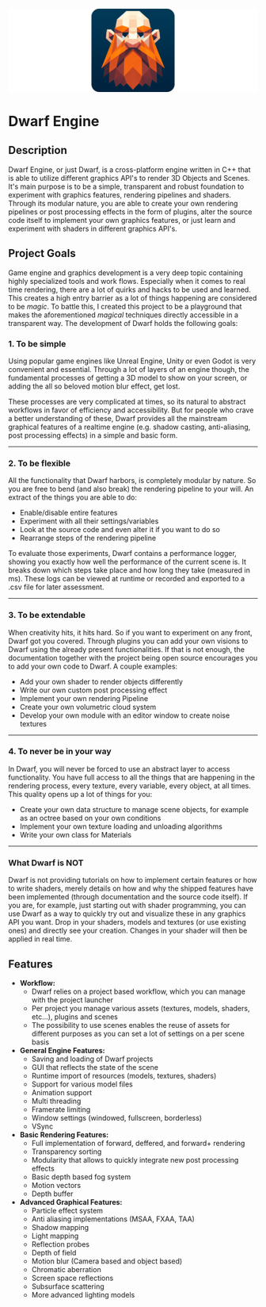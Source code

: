 ![dwarf-engine-banner](https://github.com/CtrlAltNino/dwarf-engine/blob/48a726511e9f49cb88681a106bb3afe30eb4cc5c/Dwarf%20Engine%20Banner.png)

# Dwarf Engine

## Description

Dwarf Engine, or just Dwarf, is a cross-platform engine written in C++ that is able to utilize different graphics API's to render 3D Objects and Scenes. It's main purpose is to be a simple, transparent and robust foundation to experiment with graphics features, rendering pipelines and shaders. Through its modular nature, you are able to create your own rendering pipelines or post processing effects in the form of plugins, alter the source code itself to implement your own graphics features, or just learn and experiment with shaders in different graphics API's.

## Project Goals

Game engine and graphics development is a very deep topic containing highly specialized tools and work flows. Especially when it comes to real time rendering, there are a lot of quirks and hacks to be used and learned. This creates a high entry barrier as a lot of things happening are considered to be _magic_. To battle this, I created this project to be a playground that makes the aforementioned _magical_ techniques directly accessible in a transparent way. The development of Dwarf holds the following goals:

### 1. To be simple

Using popular game engines like Unreal Engine, Unity or even Godot is very convenient and essential. Through a lot of layers of an engine though, the fundamental processes of getting a 3D model to show on your screen, or adding the all so beloved motion blur effect, get lost.

These processes are very complicated at times, so its natural to abstract workflows in favor of efficiency and accessibility. But for people who crave a better understanding of these, Dwarf provides all the mainstream graphical features of a realtime engine (e.g. shadow casting, anti-aliasing, post processing effects) in a simple and basic form.

---

### 2. To be flexible

All the functionality that Dwarf harbors, is completely modular by nature. So you are free to bend (and also break) the rendering pipeline to your will. An extract of the things you are able to do:

- Enable/disable entire features
- Experiment with all their settings/variables
- Look at the source code and even alter it if you want to do so
- Rearrange steps of the rendering pipeline

To evaluate those experiments, Dwarf contains a performance logger, showing you exactly how well the performance of the current scene is. It breaks down which steps take place and how long they take (measured in ms). These logs can be viewed at runtime or recorded and exported to a .csv file for later assessment.

---

### 3. To be extendable

When creativity hits, it hits hard. So if you want to experiment on any front, Dwarf got you covered. Through plugins you can add your own visions to Dwarf using the already present functionalities. If that is not enough, the documentation together with the project being open source encourages you to add your own code to Dwarf. A couple examples:

- Add your own shader to render objects differently
- Write our own custom post processing effect
- Implement your own rendering Pipeline
- Create your own volumetric cloud system
- Develop your own module with an editor window to create noise textures

---

### 4. To never be in your way

In Dwarf, you will never be forced to use an abstract layer to access functionality. You have full access to all the things that are happening in the rendering process, every texture, every variable, every object, at all times. This quality opens up a lot of things for you:

- Create your own data structure to manage scene objects, for example as an octree based on your own conditions
- Implement your own texture loading and unloading algorithms
- Write your own class for Materials

---

### What Dwarf is NOT

Dwarf is not providing tutorials on how to implement certain features or how to write shaders, merely details on how and why the shipped features have been implemented (through documentation and the source code itself). If you are, for example, just starting out with shader programming, you can use Dwarf as a way to quickly try out and visualize these in any graphics API you want. Drop in your shaders, models and textures (or use existing ones) and directly see your creation. Changes in your shader will then be applied in real time.

## Features

- **Workflow:**
  - Dwarf relies on a project based workflow, which you can manage with the project launcher
  - Per project you manage various assets (textures, models, shaders, etc...), plugins and scenes
  - The possibility to use scenes enables the reuse of assets for different purposes as you can set a lot of settings on a per scene basis
- **General Engine Features:**
  - Saving and loading of Dwarf projects
  - GUI that reflects the state of the scene
  - Runtime import of resources (models, textures, shaders)
  - Support for various model files
  - Animation support
  - Multi threading
  - Framerate limiting
  - Window settings (windowed, fullscreen, borderless)
  - VSync
- **Basic Rendering Features:**
  - Full implementation of forward, deffered, and forward+ rendering
  - Transparency sorting
  - Modularity that allows to quickly integrate new post processing effects
  - Basic depth based fog system
  - Motion vectors
  - Depth buffer
- **Advanced Graphical Features:**
  - Particle effect system
  - Anti aliasing implementations (MSAA, FXAA, TAA)
  - Shadow mapping
  - Light mapping
  - Reflection probes
  - Depth of field
  - Motion blur (Camera based and object based)
  - Chromatic aberration
  - Screen space reflections
  - Subsurface scattering
  - More advanced lighting models
